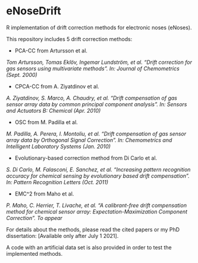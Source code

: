 # eNoseDrift
R implementation of drift correction methods for electronic noses (eNoses).

This repository includes 5 drift correction methods:

- PCA-CC from Artursson et al. 

*Tom Artursson, Tomas Eklöv, Ingemar Lundström, et al. “Drift correction for gas sensors using multivariate methods”. In: Journal of Chemometrics (Sept. 2000)*

- CPCA-CC from A. Ziyatdinov et al.

*A. Ziyatdinov, S. Marco, A. Chaudry, et al. “Drift compensation of gas sensor array data by common principal component analysis”. In: Sensors and Actuators B: Chemical (Apr. 2010)*

- OSC from M. Padilla et al.

*M. Padilla, A. Perera, I. Montoliu, et al. “Drift compensation of gas sensor array data by Orthogonal Signal Correction”. In: Chemometrics and Intelligent Laboratory Systems (Jan. 2010)*

- Evolutionary-based correction method from Di Carlo et al.

*S. Di Carlo, M. Falasconi, E. Sanchez, et al. “Increasing pattern recognition accuracy for chemical sensing by evolutionary based drift compensation”. In: Pattern Recognition Letters (Oct. 2011)*

- EMC^2 from Maho et al.

*P. Maho, C. Herrier, T. Livache, et al. “A calibrant-free drift compensation method for chemical sensor array: Expectation-Maximization Component Correction”. To appear*

For details about the methods, please read the cited papers or my PhD dissertation: [Available only after July 1 2021].

A code with an artificial data set is also provided in order to test the implemented methods.
